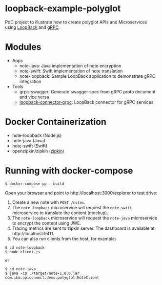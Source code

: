 # loopback-example-polyglot
PoC project to illustrate how to create polyglot APIs and Microservices
using [LoopBack](http://loopback.io) and [gRPC](http://grpc.io).

# Modules
- Apps
  - note-java: Java implementation of note encryption
  - note-swift: Swift implementation of note translation
  - note-loopback: Sample LoopBack application to demonstrate gRPC integration
- Tools  
  - grpc-swagger: Generate swagger spec from gRPC proto document and vice versa
  - [loopback-connector-grpc](https://github.com/strongloop/loopback-connector-grpc): LoopBack connector for gRPC services

# Docker Containerization
- note-loopback (Node.js)
- note-java (Java)
- note-swift (Swift)
- openzipkin/zipkin ([zipkin](http://zipkin.io/))

# Running with docker-compose

```
$ docker-compose up --build
```

Open your browser and point to http://localhost:3000/explorer to test drive:

1. Create a new note with `POST /notes`.
2. The `note-loopback` microservice will request the `note-swift` microservice to translate the content (mockup).
3. The `note-loopback` microservice will request the `note-java` microservice to encrypt the content using JWE.
4. Tracing metrics are sent to zipkin server. The dashboard is available at http://localhost:9411.
5. You can also run clients from the host, for example:
```
$ cd note-loopback
$ node client.js

or 

$ cd note-java
$ java -cp ./target/note-1.0.0.jar com.ibm.apiconnect.demo.polyglot.NoteClient
```
